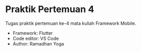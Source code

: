 # Praktik Pertemuan 4

Tugas praktik pertemuan ke-4 mata kuliah Framework Mobile.  
- Framework: Flutter
- Code editor: VS Code
- Author: Ramadhan Yoga
